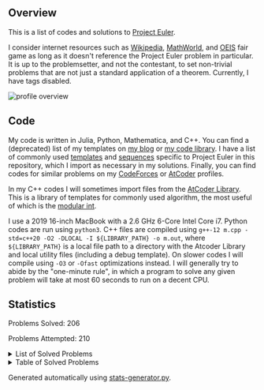 ## Overview

This is a list of codes and solutions to [Project Euler](https://projecteuler.net/).

I consider internet resources such as [Wikipedia](https://en.wikipedia.org/wiki/Main_Page), [MathWorld](https://mathworld.wolfram.com/), and [OEIS](https://oeis.org/) fair game as long as it doesn't reference the Project Euler problem in particular. It is up to the problemsetter, and not the contestant, to set non-trivial problems that are not just a standard application of a theorem. Currently, I have tags disabled. 

![profile overview](https://projecteuler.net/profile/dutin.png)

## Code
My code is written in Julia, Python, Mathematica, and C++. You can find a (deprecated) list of my templates on [my blog](https://dustin-miao.github.io/) or [my code library](https://dustin-miao.github.io/library/). I have a list of commonly used [templates](library/templates) and [sequences](library/generators) specific to Project Euler in this repository, which I import as necessary in my solutions.  Finally, you can find codes for similar problems on my [CodeForces](https://codeforces.com/profile/dutin) or [AtCoder](https://atcoder.jp/users/dutinmeow) profiles. 

In my C++ codes I will sometimes import files from the [AtCoder Library](https://atcoder.github.io/ac-library/production/document_en/index.html). This is a library of templates for commonly used algorithm, the most useful of which is the [modular int](https://atcoder.github.io/ac-library/production/document_en/modint.html). 

I use a 2019 16-inch MacBook with a 2.6 GHz 6-Core Intel Core i7. Python codes are run using `python3`. C++ files are  compiled using `g++-12 m.cpp -std=c++20 -O2 -DLOCAL -I ${LIBRARY_PATH} -o m.out`, where `${LIBRARY_PATH}` is a local file path to a directory with the Atcoder Library and local utility files (including a debug template). On slower codes I will compile using `-O3` or `-Ofast` optimizations instead. I will generally try to abide by the "one-minute rule", in which a program to solve any given problem will take at most 60 seconds to run on a decent CPU. 

## Statistics


Problems Solved: 206

Problems Attempted: 210

<details><summary>List of Solved Problems</summary>

- [1: Multiples of 3 or 5](problems/0001-multiples-of-3-or-5)
- [2: Even fibonacci numbers](problems/0002-even-fibonacci-numbers)
- [3: Largest prime factor](problems/0003-largest-prime-factor)
- [4: Largest palindrome product](problems/0004-largest-palindrome-product)
- [5: Smallest multiple](problems/0005-smallest-multiple)
- [6: Sum square difference](problems/0006-sum-square-difference)
- [7: 10001st prime](problems/0007-10001st-prime)
- [8: Largest product in a series](problems/0008-largest-product-in-a-series)
- [9: Special pythagorean triple](problems/0009-special-pythagorean-triple)
- [10: Summation of primes](problems/0010-summation-of-primes)
- [11: Largest product in a grid](problems/0011-largest-product-in-a-grid)
- [12: Highly divisible triangular number](problems/0012-highly-divisible-triangular-number)
- [13: Large sum](problems/0013-large-sum)
- [14: Longest collatz sequence](problems/0014-longest-collatz-sequence)
- [15: Lattice paths](problems/0015-lattice-paths)
- [16: Power digit sum](problems/0016-power-digit-sum)
- [17: Number letter counts](problems/0017-number-letter-counts)
- [18: Maximum path sum I](problems/0018-maximum-path-sum-i)
- [19: Counting sundays](problems/0019-counting-sundays)
- [20: Factorial digit sum](problems/0020-factorial-digit-sum)
- [21: Amicable numbers](problems/0021-amicable-numbers)
- [22: Names score](problems/0022-names-score)
- [23: Non abundant sums](problems/0023-non-abundant-sums)
- [24: Lexicographic permutations](problems/0024-lexicographic-permutations)
- [25: 1000 digit fibonacci number](problems/0025-1000-digit-fibonacci-number)
- [26: Reciprocal cycles](problems/0026-reciprocal-cycles)
- [27: Quadratic primes](problems/0027-quadratic-primes)
- [28: Number spiral diagonals](problems/0028-number-spiral-diagonals)
- [29: Distinct powers](problems/0029-distinct-powers)
- [30: Digit fifth powers](problems/0030-digit-fifth-powers)
- [31: Coin sums](problems/0031-coin-sums)
- [32: Pandigital products](problems/0032-pandigital-products)
- [33: Digit cancelling fractions](problems/0033-digit-cancelling-fractions)
- [34: Digit factorials](problems/0034-digit-factorials)
- [35: Circular primes](problems/0035-circular-primes)
- [36: Double base polindrome](problems/0036-double-base-polindrome)
- [37: Truncatable primes](problems/0037-truncatable-primes)
- [38: Pandigital multiples](problems/0038-pandigital-multiples)
- [39: Integer right triangles](problems/0039-integer-right-triangles)
- [40: Champernownes constant](problems/0040-champernownes-constant)
- [41: Pandigital prime](problems/0041-pandigital-prime)
- [42: Coded triangle numbers](problems/0042-coded-triangle-numbers)
- [43: Sub string divisibility](problems/0043-sub-string-divisibility)
- [44: Pentagon numbers](problems/0044-pentagon-numbers)
- [45: Triangular pentagonal and hexagonal](problems/0045-triangular-pentagonal-and-hexagonal)
- [46: Goldbacks other conjecture](problems/0046-goldbacks-other-conjecture)
- [47: Distinct prime factors](problems/0047-distinct-prime-factors)
- [48: Self powers](problems/0048-self-powers)
- [49: Prime permutations](problems/0049-prime-permutations)
- [50: Consecutive prime sum](problems/0050-consecutive-prime-sum)
- [51: Prime digit replacements](problems/0051-prime-digit-replacements)
- [52: Permuted multiples](problems/0052-permuted-multiples)
- [53: Combinatoric selections](problems/0053-combinatoric-selections)
- [54: Poker hands](problems/0054-poker-hands)
- [55: Lychrel numbers](problems/0055-lychrel-numbers)
- [56: Powerful digit sum](problems/0056-powerful-digit-sum)
- [57: Square roots convergents](problems/0057-square-roots-convergents)
- [58: Spiral primes](problems/0058-spiral-primes)
- [59: Xor decryption](problems/0059-xor-decryption)
- [60: Prime pair sets](problems/0060-prime-pair-sets)
- [61: Cyclical figurate numbers](problems/0061-cyclical-figurate-numbers)
- [62: Cubic permutations](problems/0062-cubic-permutations)
- [63: Powerful digits count](problems/0063-powerful-digits-count)
- [64: Odd period square roots](problems/0064-odd-period-square-roots)
- [65: Convergents of e](problems/0065-convergents-of-e)
- [66: Diophantine equation](problems/0066-diophantine-equation)
- [67: Maximum path sum II](problems/0067-maximum-path-sum-ii)
- [68: Magic 5 gon ring](problems/0068-magic-5-gon-ring)
- [69: Totient maximum](problems/0069-totient-maximum)
- [70: Totient permutation](problems/0070-totient-permutation)
- [71: Ordered fractions](problems/0071-ordered-fractions)
- [72: Counting fractions](problems/0072-counting-fractions)
- [73: Counting fractions in a range](problems/0073-counting-fractions-in-a-range)
- [74: Digit factorial chains](problems/0074-digit-factorial-chains)
- [75: Singular integer right triangles](problems/0075-singular-integer-right-triangles)
- [76: Counting summations](problems/0076-counting-summations)
- [77: Prime summations](problems/0077-prime-summations)
- [78: Coin partitions](problems/0078-coin-partitions)
- [79: Password derivation](problems/0079-password-derivation)
- [80: Square root digital expansion](problems/0080-square-root-digital-expansion)
- [81: Path sum two ways](problems/0081-path-sum-two-ways)
- [82: Path sum three ways](problems/0082-path-sum-three-ways)
- [83: Path sum four ways](problems/0083-path-sum-four-ways)
- [85: Counting rectangles](problems/0085-counting-rectangles)
- [86: Cuboid route](problems/0086-cuboid-route)
- [87: Prime power triples](problems/0087-prime-power-triples)
- [89: Roman numerals](problems/0089-roman-numerals)
- [90: Cube digit pairs](problems/0090-cube-digit-pairs)
- [91: Right triangles with integer coordinates](problems/0091-right-triangles-with-integer-coordinates)
- [92: Square digit chains](problems/0092-square-digit-chains)
- [93: Arithmetic expressions](problems/0093-arithmetic-expressions)
- [94: Almost equilateral triangles](problems/0094-almost-equilateral-triangles)
- [95: Amicable chains](problems/0095-amicable-chains)
- [96: Su doku](problems/0096-su-doku)
- [97: Large non mersenne prime](problems/0097-large-non-mersenne-prime)
- [99: Largest exponential](problems/0099-largest-exponential)
- [100: Arranged probability](problems/0100-arranged-probability)
- [101: Optimum polynomial](problems/0101-optimum-polynomial)
- [102: Triangle containment](problems/0102-triangle-containment)
- [103: Special subset sums optimum](problems/0103-special-subset-sums-optimum)
- [104: Pandigital fibonacci ends](problems/0104-pandigital-fibonacci-ends)
- [105: Special subset sum testing](problems/0105-special-subset-sum-testing)
- [107: Minimal network](problems/0107-minimal-network)
- [108: Diophantine reciprocals I](problems/0108-diophantine-reciprocals-i)
- [110: Diophantine reciprocals II](problems/0110-diophantine-reciprocals-ii)
- [112: Bouncy numbers](problems/0112-bouncy-numbers)
- [113: Non bouncy numbers](problems/0113-non-bouncy-numbers)
- [114: Counting block combinations I](problems/0114-counting-block-combinations-i)
- [115: Counting block combinations II](problems/0115-counting-block-combinations-ii)
- [116: Red green or blue tiles](problems/0116-red-green-or-blue-tiles)
- [117: Red green and blue tiles](problems/0117-red-green-and-blue-tiles)
- [119: Digit power sum](problems/0119-digit-power-sum)
- [120: Square remainders](problems/0120-square-remainders)
- [121: Disc game prize fund](problems/0121-disc-game-prize-fund)
- [122: Efficient exponentiation](problems/0122-efficient-exponentiation)
- [123: Prime square remainders](problems/0123-prime-square-remainders)
- [124: Ordered radicals](problems/0124-ordered-radicals)
- [125: Palindromic sums](problems/0125-palindromic-sums)
- [131: Prime cube partnership](problems/0131-prime-cube-partnership)
- [132: Large repunit factors](problems/0132-large-repunit-factors)
- [133: Repunit nonfactors](problems/0133-repunit-nonfactors)
- [134: Prime pair connection](problems/0134-prime-pair-connection)
- [135: Same differences](problems/0135-same-differences)
- [136: Singleton difference](problems/0136-singleton-difference)
- [142: Perfect square collection](problems/0142-perfect-square-collection)
- [145: How many reversible numbers are there below one billion](problems/0145-how-many-reversible-numbers-are-there-below-one-billion)
- [146: Investigating a prime pattern](problems/0146-investigating-a-prime-pattern)
- [148: Exploring pascals triangle](problems/0148-exploring-pascals-triangle)
- [149: Searching for a maximum sum subsequence](problems/0149-searching-for-a-maximum-sum-subsequence)
- [150: Searching a triangular array for a sub triangle having minimum sum](problems/0150-searching-a-triangular-array-for-a-sub-triangle-having-minimum-sum)
- [152: Writing 1 2 as a sum of inverse squares](problems/0152-writing-1-2-as-a-sum-of-inverse-squares)
- [158: Exploring strings for which only one character comes lexicographically after its neighbor to the left](problems/0158-exploring-strings-for-which-only-one-character-comes-lexicographically-after-its-neighbor-to-the-left)
- [164: Numbers for which no three consecutive digits have a sum greater than a given value](problems/0164-numbers-for-which-no-three-consecutive-digits-have-a-sum-greater-than-a-given-value)
- [172: Investigating numbers with few repeated digits](problems/0172-investigating-numbers-with-few-repeated-digits)
- [173: Using up to one million tiles how many different hollow square laminae can be formed](problems/0173-using-up-to-one-million-tiles-how-many-different-hollow-square-laminae-can-be-formed)
- [174: Counting the number of hollow square laminae that can form one two three distinct arrangements](problems/0174-counting-the-number-of-hollow-square-laminae-that-can-form-one-two-three-distinct-arrangements)
- [178: Step numbers](problems/0178-step-numbers)
- [179: Consecutive positive divisors](problems/0179-consecutive-positive-divisors)
- [181: Investigating in how many ways objects of two different colors can be grouped](problems/0181-investigating-in-how-many-ways-objects-of-two-different-colors-can-be-grouped)
- [183: Maximum product of parts](problems/0183-maximum-product-of-parts)
- [185: Number mind](problems/0185-number-mind)
- [186: Connectedness of a network](problems/0186-connectedness-of-a-network)
- [187: Semiprimes](problems/0187-semiprimes)
- [188: The hyperexponentiation of a number](problems/0188-the-hyperexponentiation-of-a-number)
- [189: Tri colouring a triangular grid](problems/0189-tri-colouring-a-triangular-grid)
- [190: Maximising a weighted product](problems/0190-maximising-a-weighted-product)
- [191: Prize strings](problems/0191-prize-strings)
- [193: Squarefree numbers](problems/0193-squarefree-numbers)
- [197: Investigating the behavior of a recursively defined sequence](problems/0197-investigating-the-behavior-of-a-recursively-defined-sequence)
- [201: Subsets with a unique sum](problems/0201-subsets-with-a-unique-sum)
- [203: Squarefree binomial coefficients](problems/0203-squarefree-binomial-coefficients)
- [204: Generalised hamming numbers](problems/0204-generalised-hamming-numbers)
- [205: Dice game](problems/0205-dice-game)
- [206: Concealed square](problems/0206-concealed-square)
- [211: Divisor square sum](problems/0211-divisor-square-sum)
- [214: Totient chains](problems/0214-totient-chains)
- [218: Perfect right angled triangles](problems/0218-perfect-right-angled-triangles)
- [230: Fibonacci words](problems/0230-fibonacci-words)
- [235: An arithmetic geometric sequence](problems/0235-an-arithmetic-geometric-sequence)
- [243: Resilience](problems/0243-resilience)
- [249: Prime subset sums](problems/0249-prime-subset-sums)
- [258: A lagged fibonacci sequence](problems/0258-a-lagged-fibonacci-sequence)
- [259: Reachable numbers](problems/0259-reachable-numbers)
- [260: Stone game](problems/0260-stone-game)
- [266: Pseudo square root](problems/0266-pseudo-square-root)
- [267: Billionaire](problems/0267-billionaire)
- [291: Panaitopol primes](problems/0291-panaitopol-primes)
- [293: Pseudo fortunate numbers](problems/0293-pseudo-fortunate-numbers)
- [294: Sum of digits experience 23](problems/0294-sum-of-digits-experience-23)
- [301: Nim](problems/0301-nim)
- [303: Multiples with small digits](problems/0303-multiples-with-small-digits)
- [304: Primonacci](problems/0304-primonacci)
- [317: Firecracker](problems/0317-firecracker)
- [323: Bitwise or operations on random integers](problems/0323-bitwise-or-operations-on-random-integers)
- [324: Building a tower](problems/0324-building-a-tower)
- [329: Prime frog](problems/0329-prime-frog)
- [337: Totient squarestep sequence](problems/0337-totient-squarestep-sequence)
- [345: Matrix sum](problems/0345-matrix-sum)
- [351: Hexagonal orchards](problems/0351-hexagonal-orchards)
- [357: Prime generating integers](problems/0357-prime-generating-integers)
- [375: Minimum of subsequences](problems/0375-minimum-of-subsequences)
- [378: Triangle triples](problems/0378-triangle-triples)
- [381: Prime k factorial](problems/0381-prime-k-factorial)
- [387: Harshad numbers](problems/0387-harshad-numbers)
- [401: Sum of squares of divisors](problems/0401-sum-of-squares-of-divisors)
- [408: Admissible paths through a grid](problems/0408-admissible-paths-through-a-grid)
- [411: Uphill paths](problems/0411-uphill-paths)
- [429: Sum of squares of unitary divisors](problems/0429-sum-of-squares-of-unitary-divisors)
- [457: A polynomial modulo the square of a prime](problems/0457-a-polynomial-modulo-the-square-of-a-prime)
- [493: Under the rainbow](problems/0493-under-the-rainbow)
- [497: Drunken tower of hanoi](problems/0497-drunken-tower-of-hanoi)
- [500: Problem 500](problems/0500-problem-500)
- [504: Square on the inside](problems/0504-square-on-the-inside)
- [577: Counting hexigons](problems/0577-counting-hexigons)
- [587: Concave triangle](problems/0587-concave-triangle)
- [657: Incomplete words](problems/0657-incomplete-words)
- [686: Powers of two](problems/0686-powers-of-two)
- [700: Eulercoin](problems/0700-eulercoin)
- [710: One million members](problems/0710-one-million-members)
- [733: Ascending subsequences](problems/0733-ascending-subsequences)
- [743: Window into a matrix](problems/0743-window-into-a-matrix)
- [800: Hybrid integers](problems/0800-hybrid-integers)
- [808: Reversible prime squares](problems/0808-reversible-prime-squares)
- [816: Shortest distance among points](problems/0816-shortest-distance-among-points)
- [828: Numbers challenge](problems/0828-numbers-challenge)
- [836: A bold proposition](problems/0836-a-bold-proposition)
</details>

<details><summary>Table of Solved Problems</summary>

|<!---->|<!---->|<!---->|<!---->|<!---->|<!---->|<!---->|<!---->|<!---->|<!---->|
|:-----:|:-----:|:-----:|:-----:|:-----:|:-----:|:-----:|:-----:|:-----:|:-----:|
|[1](problems/0001-multiples-of-3-or-5)|[2](problems/0002-even-fibonacci-numbers)|[3](problems/0003-largest-prime-factor)|[4](problems/0004-largest-palindrome-product)|[5](problems/0005-smallest-multiple)|[6](problems/0006-sum-square-difference)|[7](problems/0007-10001st-prime)|[8](problems/0008-largest-product-in-a-series)|[9](problems/0009-special-pythagorean-triple)|[10](problems/0010-summation-of-primes)|
|[11](problems/0011-largest-product-in-a-grid)|[12](problems/0012-highly-divisible-triangular-number)|[13](problems/0013-large-sum)|[14](problems/0014-longest-collatz-sequence)|[15](problems/0015-lattice-paths)|[16](problems/0016-power-digit-sum)|[17](problems/0017-number-letter-counts)|[18](problems/0018-maximum-path-sum-i)|[19](problems/0019-counting-sundays)|[20](problems/0020-factorial-digit-sum)|
|[21](problems/0021-amicable-numbers)|[22](problems/0022-names-score)|[23](problems/0023-non-abundant-sums)|[24](problems/0024-lexicographic-permutations)|[25](problems/0025-1000-digit-fibonacci-number)|[26](problems/0026-reciprocal-cycles)|[27](problems/0027-quadratic-primes)|[28](problems/0028-number-spiral-diagonals)|[29](problems/0029-distinct-powers)|[30](problems/0030-digit-fifth-powers)|
|[31](problems/0031-coin-sums)|[32](problems/0032-pandigital-products)|[33](problems/0033-digit-cancelling-fractions)|[34](problems/0034-digit-factorials)|[35](problems/0035-circular-primes)|[36](problems/0036-double-base-polindrome)|[37](problems/0037-truncatable-primes)|[38](problems/0038-pandigital-multiples)|[39](problems/0039-integer-right-triangles)|[40](problems/0040-champernownes-constant)|
|[41](problems/0041-pandigital-prime)|[42](problems/0042-coded-triangle-numbers)|[43](problems/0043-sub-string-divisibility)|[44](problems/0044-pentagon-numbers)|[45](problems/0045-triangular-pentagonal-and-hexagonal)|[46](problems/0046-goldbacks-other-conjecture)|[47](problems/0047-distinct-prime-factors)|[48](problems/0048-self-powers)|[49](problems/0049-prime-permutations)|[50](problems/0050-consecutive-prime-sum)|
|[51](problems/0051-prime-digit-replacements)|[52](problems/0052-permuted-multiples)|[53](problems/0053-combinatoric-selections)|[54](problems/0054-poker-hands)|[55](problems/0055-lychrel-numbers)|[56](problems/0056-powerful-digit-sum)|[57](problems/0057-square-roots-convergents)|[58](problems/0058-spiral-primes)|[59](problems/0059-xor-decryption)|[60](problems/0060-prime-pair-sets)|
|[61](problems/0061-cyclical-figurate-numbers)|[62](problems/0062-cubic-permutations)|[63](problems/0063-powerful-digits-count)|[64](problems/0064-odd-period-square-roots)|[65](problems/0065-convergents-of-e)|[66](problems/0066-diophantine-equation)|[67](problems/0067-maximum-path-sum-ii)|[68](problems/0068-magic-5-gon-ring)|[69](problems/0069-totient-maximum)|[70](problems/0070-totient-permutation)|
|[71](problems/0071-ordered-fractions)|[72](problems/0072-counting-fractions)|[73](problems/0073-counting-fractions-in-a-range)|[74](problems/0074-digit-factorial-chains)|[75](problems/0075-singular-integer-right-triangles)|[76](problems/0076-counting-summations)|[77](problems/0077-prime-summations)|[78](problems/0078-coin-partitions)|[79](problems/0079-password-derivation)|[80](problems/0080-square-root-digital-expansion)|
|[81](problems/0081-path-sum-two-ways)|[82](problems/0082-path-sum-three-ways)|[83](problems/0083-path-sum-four-ways)||[85](problems/0085-counting-rectangles)|[86](problems/0086-cuboid-route)|[87](problems/0087-prime-power-triples)||[89](problems/0089-roman-numerals)|[90](problems/0090-cube-digit-pairs)|
|[91](problems/0091-right-triangles-with-integer-coordinates)|[92](problems/0092-square-digit-chains)|[93](problems/0093-arithmetic-expressions)|[94](problems/0094-almost-equilateral-triangles)|[95](problems/0095-amicable-chains)|[96](problems/0096-su-doku)|[97](problems/0097-large-non-mersenne-prime)||[99](problems/0099-largest-exponential)|[100](problems/0100-arranged-probability)|
|[101](problems/0101-optimum-polynomial)|[102](problems/0102-triangle-containment)|[103](problems/0103-special-subset-sums-optimum)|[104](problems/0104-pandigital-fibonacci-ends)|[105](problems/0105-special-subset-sum-testing)||[107](problems/0107-minimal-network)|[108](problems/0108-diophantine-reciprocals-i)||[110](problems/0110-diophantine-reciprocals-ii)|
||[112](problems/0112-bouncy-numbers)|[113](problems/0113-non-bouncy-numbers)|[114](problems/0114-counting-block-combinations-i)|[115](problems/0115-counting-block-combinations-ii)|[116](problems/0116-red-green-or-blue-tiles)|[117](problems/0117-red-green-and-blue-tiles)||[119](problems/0119-digit-power-sum)|[120](problems/0120-square-remainders)|
|[121](problems/0121-disc-game-prize-fund)|[122](problems/0122-efficient-exponentiation)|[123](problems/0123-prime-square-remainders)|[124](problems/0124-ordered-radicals)|[125](problems/0125-palindromic-sums)||||||
|[131](problems/0131-prime-cube-partnership)|[132](problems/0132-large-repunit-factors)|[133](problems/0133-repunit-nonfactors)|[134](problems/0134-prime-pair-connection)|[135](problems/0135-same-differences)|[136](problems/0136-singleton-difference)|||||
||[142](problems/0142-perfect-square-collection)|||[145](problems/0145-how-many-reversible-numbers-are-there-below-one-billion)|[146](problems/0146-investigating-a-prime-pattern)||[148](problems/0148-exploring-pascals-triangle)|[149](problems/0149-searching-for-a-maximum-sum-subsequence)|[150](problems/0150-searching-a-triangular-array-for-a-sub-triangle-having-minimum-sum)|
||[152](problems/0152-writing-1-2-as-a-sum-of-inverse-squares)||||||[158](problems/0158-exploring-strings-for-which-only-one-character-comes-lexicographically-after-its-neighbor-to-the-left)|||
||||[164](problems/0164-numbers-for-which-no-three-consecutive-digits-have-a-sum-greater-than-a-given-value)|||||||
||[172](problems/0172-investigating-numbers-with-few-repeated-digits)|[173](problems/0173-using-up-to-one-million-tiles-how-many-different-hollow-square-laminae-can-be-formed)|[174](problems/0174-counting-the-number-of-hollow-square-laminae-that-can-form-one-two-three-distinct-arrangements)||||[178](problems/0178-step-numbers)|[179](problems/0179-consecutive-positive-divisors)||
|[181](problems/0181-investigating-in-how-many-ways-objects-of-two-different-colors-can-be-grouped)||[183](problems/0183-maximum-product-of-parts)||[185](problems/0185-number-mind)|[186](problems/0186-connectedness-of-a-network)|[187](problems/0187-semiprimes)|[188](problems/0188-the-hyperexponentiation-of-a-number)|[189](problems/0189-tri-colouring-a-triangular-grid)|[190](problems/0190-maximising-a-weighted-product)|
|[191](problems/0191-prize-strings)||[193](problems/0193-squarefree-numbers)||||[197](problems/0197-investigating-the-behavior-of-a-recursively-defined-sequence)||||
|[201](problems/0201-subsets-with-a-unique-sum)||[203](problems/0203-squarefree-binomial-coefficients)|[204](problems/0204-generalised-hamming-numbers)|[205](problems/0205-dice-game)|[206](problems/0206-concealed-square)|||||
|[211](problems/0211-divisor-square-sum)|||[214](problems/0214-totient-chains)||||[218](problems/0218-perfect-right-angled-triangles)|||
||||||||||[230](problems/0230-fibonacci-words)|
|||||[235](problems/0235-an-arithmetic-geometric-sequence)||||||
|||[243](problems/0243-resilience)||||||[249](problems/0249-prime-subset-sums)||
||||||||[258](problems/0258-a-lagged-fibonacci-sequence)|[259](problems/0259-reachable-numbers)|[260](problems/0260-stone-game)|
||||||[266](problems/0266-pseudo-square-root)|[267](problems/0267-billionaire)||||
||||||||||<br>|
||||||||||<br>|
|[291](problems/0291-panaitopol-primes)||[293](problems/0293-pseudo-fortunate-numbers)|[294](problems/0294-sum-of-digits-experience-23)|||||||
|[301](problems/0301-nim)||[303](problems/0303-multiples-with-small-digits)|[304](problems/0304-primonacci)|||||||
|||||||[317](problems/0317-firecracker)||||
|||[323](problems/0323-bitwise-or-operations-on-random-integers)|[324](problems/0324-building-a-tower)|||||[329](problems/0329-prime-frog)||
|||||||[337](problems/0337-totient-squarestep-sequence)||||
|||||[345](problems/0345-matrix-sum)||||||
|[351](problems/0351-hexagonal-orchards)||||||[357](problems/0357-prime-generating-integers)||||
||||||||||<br>|
|||||[375](problems/0375-minimum-of-subsequences)|||[378](problems/0378-triangle-triples)|||
|[381](problems/0381-prime-k-factorial)||||||[387](problems/0387-harshad-numbers)||||
||||||||||<br>|
|[401](problems/0401-sum-of-squares-of-divisors)|||||||[408](problems/0408-admissible-paths-through-a-grid)|||
|[411](problems/0411-uphill-paths)||||||||||
|||||||||[429](problems/0429-sum-of-squares-of-unitary-divisors)||
||||||||||<br>|
||||||||||<br>|
|||||||[457](problems/0457-a-polynomial-modulo-the-square-of-a-prime)||||
||||||||||<br>|
||||||||||<br>|
||||||||||<br>|
|||[493](problems/0493-under-the-rainbow)||||[497](problems/0497-drunken-tower-of-hanoi)|||[500](problems/0500-problem-500)|
||||[504](problems/0504-square-on-the-inside)|||||||
||||||||||<br>|
||||||||||<br>|
||||||||||<br>|
||||||||||<br>|
||||||||||<br>|
||||||||||<br>|
|||||||[577](problems/0577-counting-hexigons)||||
|||||||[587](problems/0587-concave-triangle)||||
||||||||||<br>|
||||||||||<br>|
||||||||||<br>|
||||||||||<br>|
||||||||||<br>|
||||||||||<br>|
|||||||[657](problems/0657-incomplete-words)||||
||||||||||<br>|
||||||||||<br>|
||||||[686](problems/0686-powers-of-two)|||||
||||||||||[700](problems/0700-eulercoin)|
||||||||||[710](problems/0710-one-million-members)|
||||||||||<br>|
||||||||||<br>|
|||[733](problems/0733-ascending-subsequences)||||||||
|||[743](problems/0743-window-into-a-matrix)||||||||
||||||||||<br>|
||||||||||<br>|
||||||||||<br>|
||||||||||<br>|
||||||||||[800](problems/0800-hybrid-integers)|
||||||||[808](problems/0808-reversible-prime-squares)|||
||||||[816](problems/0816-shortest-distance-among-points)|||||
||||||||[828](problems/0828-numbers-challenge)|||
||||||[836](problems/0836-a-bold-proposition)|||||
||||||||||<br>|
</details>


Generated automatically using [stats-generator.py](util/stats-generator.py). 

